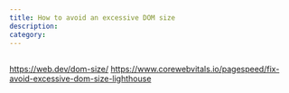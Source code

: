 ```yaml
---
title: How to avoid an excessive DOM size
description:
category: 
---
```


## 
https://web.dev/dom-size/
https://www.corewebvitals.io/pagespeed/fix-avoid-excessive-dom-size-lighthouse
